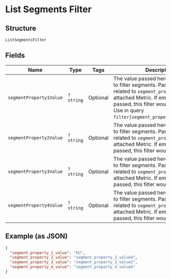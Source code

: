
# List Segments Filter

## Structure

`ListSegmentsFilter`

## Fields

| Name | Type | Tags | Description | Getter | Setter |
|  --- | --- | --- | --- | --- | --- |
| `segmentProperty1Value` | `?string` | Optional | The value passed here would be used to filter segments. Pass a value related to `segment_property_1` on attached Metric. If empty string is passed, this filter would be rejected. Use in query `filter[segment_property_1_value]=EU`. | getSegmentProperty1Value(): ?string | setSegmentProperty1Value(?string segmentProperty1Value): void |
| `segmentProperty2Value` | `?string` | Optional | The value passed here would be used to filter segments. Pass a value related to `segment_property_2` on attached Metric. If empty string is passed, this filter would be rejected. | getSegmentProperty2Value(): ?string | setSegmentProperty2Value(?string segmentProperty2Value): void |
| `segmentProperty3Value` | `?string` | Optional | The value passed here would be used to filter segments. Pass a value related to `segment_property_3` on attached Metric. If empty string is passed, this filter would be rejected. | getSegmentProperty3Value(): ?string | setSegmentProperty3Value(?string segmentProperty3Value): void |
| `segmentProperty4Value` | `?string` | Optional | The value passed here would be used to filter segments. Pass a value related to `segment_property_4` on attached Metric. If empty string is passed, this filter would be rejected. | getSegmentProperty4Value(): ?string | setSegmentProperty4Value(?string segmentProperty4Value): void |

## Example (as JSON)

```json
{
  "segment_property_1_value": "EU",
  "segment_property_2_value": "segment_property_2_value4",
  "segment_property_3_value": "segment_property_3_value2",
  "segment_property_4_value": "segment_property_4_value6"
}
```

